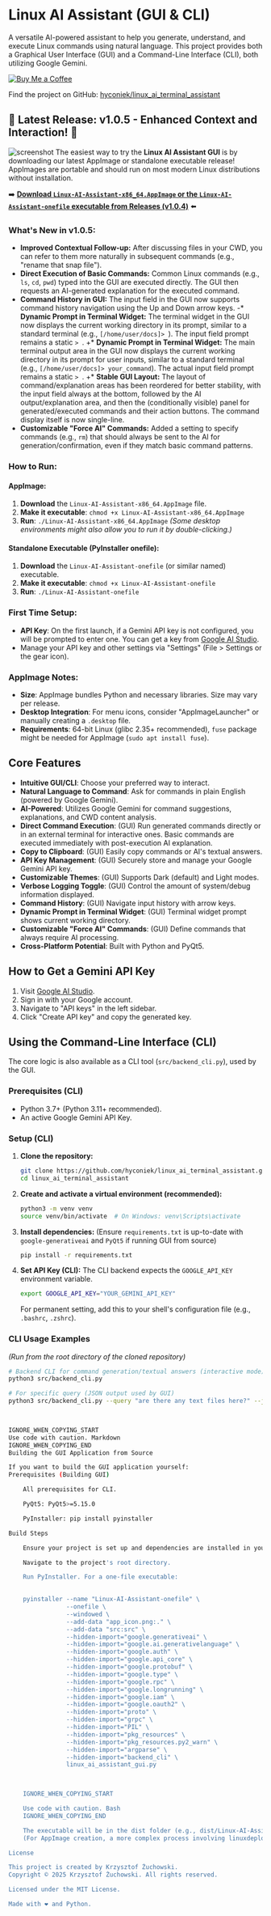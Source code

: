 # Linux AI Assistant (GUI & CLI)

A versatile AI-powered assistant to help you generate, understand, and execute Linux commands using natural language. This project provides both a Graphical User Interface (GUI) and a Command-Line Interface (CLI), both utilizing Google Gemini.

[![Buy Me a Coffee](https://img.buymeacoffee.com/button-api/?text=Buy%20me%20a%20coffee&emoji=☕&slug=krzyzu.83&button_colour=FF5F5F&font_colour=ffffff&font_family=Arial&outline_colour=000000&coffee_colour=FFDD00)](https://www.buymeacoffee.com/krzyzu.83)

Find the project on GitHub: [hyconiek/linux_ai_terminal_assistant](https://github.com/hyconiek/linux_ai_terminal_assistant)

## 🎉 Latest Release: v1.0.5 - Enhanced Context and Interaction! 🎉
![screenshot](./screenshot.png)
The easiest way to try the **Linux AI Assistant GUI** is by downloading our latest AppImage or standalone executable release! AppImages are portable and should run on most modern Linux distributions without installation.

➡️ **[Download `Linux-AI-Assistant-x86_64.AppImage` or the `Linux-AI-Assistant-onefile` executable from Releases (v1.0.4)](https://github.com/hyconiek/linux_ai_terminal_assistant/releases/latest)** ⬅️

### What's New in v1.0.5:
 *   **Improved Contextual Follow-up:** After discussing files in your CWD, you can refer to them more naturally in subsequent commands (e.g., "rename that snap file").
 *   **Direct Execution of Basic Commands:** Common Linux commands (e.g., `ls`, `cd`, `pwd`) typed into the GUI are executed directly. The GUI then requests an AI-generated explanation for the executed command.
 *   **Command History in GUI:** The input field in the GUI now supports command history navigation using the Up and Down arrow keys.
-*   **Dynamic Prompt in Terminal Widget:** The terminal widget in the GUI now displays the current working directory in its prompt, similar to a standard terminal (e.g., `[/home/user/docs]> `). The input field prompt remains a static `> `.
+*   **Dynamic Prompt in Terminal Widget:** The main terminal output area in the GUI now displays the current working directory in its prompt for user inputs, similar to a standard terminal (e.g., `[/home/user/docs]> your_command`). The actual input field prompt remains a static `> `.
+*   **Stable GUI Layout:** The layout of command/explanation areas has been reordered for better stability, with the input field always at the bottom, followed by the AI output/explanation area, and then the (conditionally visible) panel for generated/executed commands and their action buttons. The command display itself is now single-line.
 *   **Customizable "Force AI" Commands:** Added a setting to specify commands (e.g., `rm`) that should always be sent to the AI for generation/confirmation, even if they match basic command patterns.

### How to Run:

#### AppImage:
1.  **Download** the `Linux-AI-Assistant-x86_64.AppImage` file.
2.  **Make it executable**: `chmod +x Linux-AI-Assistant-x86_64.AppImage`
3.  **Run**: `./Linux-AI-Assistant-x86_64.AppImage`
    *(Some desktop environments might also allow you to run it by double-clicking.)*

#### Standalone Executable (PyInstaller onefile):
1.  **Download** the `Linux-AI-Assistant-onefile` (or similar named) executable.
2.  **Make it executable**: `chmod +x Linux-AI-Assistant-onefile`
3.  **Run**: `./Linux-AI-Assistant-onefile`

### First Time Setup:
*   **API Key**: On the first launch, if a Gemini API key is not configured, you will be prompted to enter one. You can get a key from [Google AI Studio](https://aistudio.google.com/).
*   Manage your API key and other settings via "Settings" (File > Settings or the gear icon).

### AppImage Notes:
*   **Size**: AppImage bundles Python and necessary libraries. Size may vary per release.
*   **Desktop Integration**: For menu icons, consider "AppImageLauncher" or manually creating a `.desktop` file.
*   **Requirements**: 64-bit Linux (glibc 2.35+ recommended), `fuse` package might be needed for AppImage (`sudo apt install fuse`).

## Core Features

- **Intuitive GUI/CLI**: Choose your preferred way to interact.
- **Natural Language to Command**: Ask for commands in plain English (powered by Google Gemini).
- **AI-Powered**: Utilizes Google Gemini for command suggestions, explanations, and CWD content analysis.
- **Direct Command Execution**: (GUI) Run generated commands directly or in an external terminal for interactive ones. Basic commands are executed immediately with post-execution AI explanation.
- **Copy to Clipboard**: (GUI) Easily copy commands or AI's textual answers.
- **API Key Management**: (GUI) Securely store and manage your Google Gemini API key.
- **Customizable Themes**: (GUI) Supports Dark (default) and Light modes.
- **Verbose Logging Toggle**: (GUI) Control the amount of system/debug information displayed.
- **Command History**: (GUI) Navigate input history with arrow keys.
- **Dynamic Prompt in Terminal Widget**: (GUI) Terminal widget prompt shows current working directory.
- **Customizable "Force AI" Commands**: (GUI) Define commands that always require AI processing.
- **Cross-Platform Potential**: Built with Python and PyQt5.

## How to Get a Gemini API Key

1.  Visit [Google AI Studio](https://aistudio.google.com/).
2.  Sign in with your Google account.
3.  Navigate to "API keys" in the left sidebar.
4.  Click "Create API key" and copy the generated key.

## Using the Command-Line Interface (CLI)

The core logic is also available as a CLI tool (`src/backend_cli.py`), used by the GUI.

### Prerequisites (CLI)

- Python 3.7+ (Python 3.11+ recommended).
- An active Google Gemini API Key.

### Setup (CLI)

1.  **Clone the repository:**
    ```bash
    git clone https://github.com/hyconiek/linux_ai_terminal_assistant.git
    cd linux_ai_terminal_assistant
    ```

2.  **Create and activate a virtual environment (recommended):**
    ```bash
    python3 -m venv venv
    source venv/bin/activate  # On Windows: venv\Scripts\activate
    ```

3.  **Install dependencies:**
    (Ensure `requirements.txt` is up-to-date with `google-generativeai` and `PyQt5` if running GUI from source)
    ```bash
    pip install -r requirements.txt
    ```

4.  **Set API Key (CLI):**
    The CLI backend expects the `GOOGLE_API_KEY` environment variable.
    ```bash
    export GOOGLE_API_KEY="YOUR_GEMINI_API_KEY"
    ```
    For permanent setting, add this to your shell's configuration file (e.g., `.bashrc`, `.zshrc`).

### CLI Usage Examples

*(Run from the root directory of the cloned repository)*

```bash
# Backend CLI for command generation/textual answers (interactive mode)
python3 src/backend_cli.py

# For specific query (JSON output used by GUI)
python3 src/backend_cli.py --query "are there any text files here?" --json --working-dir "/path/to/your/directory"

    

IGNORE_WHEN_COPYING_START
Use code with caution. Markdown
IGNORE_WHEN_COPYING_END
Building the GUI Application from Source

If you want to build the GUI application yourself:
Prerequisites (Building GUI)

    All prerequisites for CLI.

    PyQt5: PyQt5>=5.15.0

    PyInstaller: pip install pyinstaller

Build Steps

    Ensure your project is set up and dependencies are installed in your virtual environment.

    Navigate to the project's root directory.

    Run PyInstaller. For a one-file executable:

          
    pyinstaller --name "Linux-AI-Assistant-onefile" \
                --onefile \
                --windowed \
                --add-data "app_icon.png:." \
                --add-data "src:src" \
                --hidden-import="google.generativeai" \
                --hidden-import="google.ai.generativelanguage" \
                --hidden-import="google.auth" \
                --hidden-import="google.api_core" \
                --hidden-import="google.protobuf" \
                --hidden-import="google.type" \
                --hidden-import="google.rpc" \
                --hidden-import="google.longrunning" \
                --hidden-import="google.iam" \
                --hidden-import="google.oauth2" \
                --hidden-import="proto" \
                --hidden-import="grpc" \
                --hidden-import="PIL" \
                --hidden-import="pkg_resources" \
                --hidden-import="pkg_resources.py2_warn" \
                --hidden-import="argparse" \
                --hidden-import="backend_cli" \
                linux_ai_assistant_gui.py

        

    IGNORE_WHEN_COPYING_START

    Use code with caution. Bash
    IGNORE_WHEN_COPYING_END

    The executable will be in the dist folder (e.g., dist/Linux-AI-Assistant-onefile).
    (For AppImage creation, a more complex process involving linuxdeployqt is typically used, often within a Docker container or a Colab notebook configured for AppImage building.)

License

This project is created by Krzysztof Żuchowski.
Copyright © 2025 Krzysztof Żuchowski. All rights reserved.

Licensed under the MIT License.

Made with ❤️ and Python.
